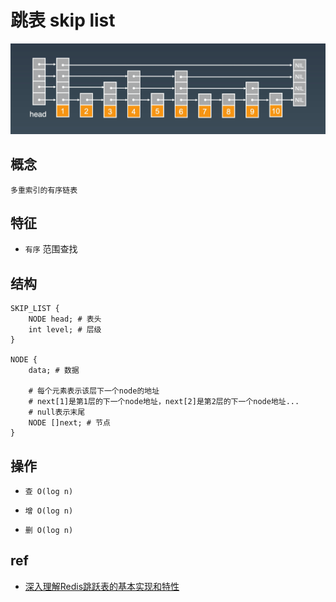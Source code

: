 # 跳表 skip list

![img](res/ds-skiplist.png)

## 概念

    多重索引的有序链表

## 特征

- `有序` 范围查找

## 结构

    SKIP_LIST {
        NODE head; # 表头
        int level; # 层级
    }

    NODE {
        data; # 数据

        # 每个元素表示该层下一个node的地址
        # next[1]是第1层的下一个node地址，next[2]是第2层的下一个node地址...
        # null表示末尾
        NODE []next; # 节点
    }

## 操作

- `查 O(log n)`

- `增 O(log n)`

- `删 O(log n)`

## ref

- [深入理解Redis跳跃表的基本实现和特性](https://juejin.cn/post/6893072817206591496)
